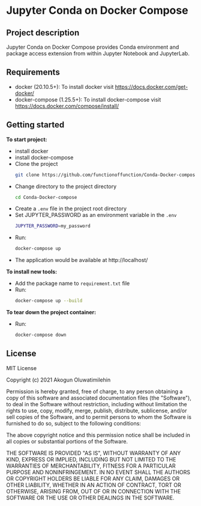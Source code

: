 # Jupyter Conda on Docker Compose 

## Project description

Jupyter Conda on Docker Compose provides Conda environment and package access extension from within Jupyter Notebook and JupyterLab.

## Requirements

- docker (20.10.5+): To install docker visit https://docs.docker.com/get-docker/
- docker-compose (1.25.5+): To install docker-compose visit https://docs.docker.com/compose/install/

## Getting started

**To start project:**
 - install docker
 - install docker-compose
 - Clone the project
    ```bash
    git clone https://github.com/functionoffunction/Conda-Docker-compose
    ```
 - Change directory  to the project directory
    ```bash
    cd Conda-Docker-compose
    ```
 - Create a ```.env``` file in the project root directory
 - Set JUPYTER_PASSWORD as an environment variable in the ```.env```
    ```bash
    JUPYTER_PASSWORD=my_password
    ```
  - Run:
    ```bash
    docker-compose up
    ```
  - The application would be available at http://localhost/

**To install new tools:**
 
 - Add the package name to ```requirement.txt``` file
 - Run:
    ```bash
    docker-compose up --build
    ```

**To tear down the project container:**
 - Run:
    ```bash
    docker-compose down
    ```

## License

MIT License

Copyright (c) 2021 Akogun Oluwatimilehin

Permission is hereby granted, free of charge, to any person obtaining a copy
of this software and associated documentation files (the "Software"), to deal
in the Software without restriction, including without limitation the rights
to use, copy, modify, merge, publish, distribute, sublicense, and/or sell
copies of the Software, and to permit persons to whom the Software is
furnished to do so, subject to the following conditions:

The above copyright notice and this permission notice shall be included in all
copies or substantial portions of the Software.

THE SOFTWARE IS PROVIDED "AS IS", WITHOUT WARRANTY OF ANY KIND, EXPRESS OR
IMPLIED, INCLUDING BUT NOT LIMITED TO THE WARRANTIES OF MERCHANTABILITY,
FITNESS FOR A PARTICULAR PURPOSE AND NONINFRINGEMENT. IN NO EVENT SHALL THE
AUTHORS OR COPYRIGHT HOLDERS BE LIABLE FOR ANY CLAIM, DAMAGES OR OTHER
LIABILITY, WHETHER IN AN ACTION OF CONTRACT, TORT OR OTHERWISE, ARISING FROM,
OUT OF OR IN CONNECTION WITH THE SOFTWARE OR THE USE OR OTHER DEALINGS IN THE
SOFTWARE.
